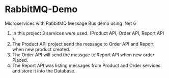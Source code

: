 # RabbitMQ-Demo
Microservices with RabbitMQ Message Bus demo using .Net 6 

1. In this project 3 services were used. (Product API, Order API, Report API ).
2. The Product API project send the message to Order API and Report when new product created. 
3. The Order API will send the messgae to Report API when new order Placed. 
4. The Report API was listing messages from Product and Order services and store it into the Database. 
